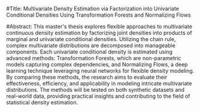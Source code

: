 #Title:
Multivariate Density Estimation via Factorization into Univariate Conditional Densities Using Transformation Forests and Normalizing Flows

#Abstract:
This master's thesis explores flexible approaches to multivariate continuous density estimation by factorizing joint densities into products of marginal and univariate conditional densities. Utilizing the chain rule, complex multivariate distributions are decomposed into manageable components. Each univariate conditional density is estimated using advanced methods: Transformation Forests, which are non-parametric models capturing complex dependencies, and Normalizing Flows, a deep learning technique leveraging neural networks for flexible density modeling. By comparing these methods, the research aims to evaluate their effectiveness, efficiency, and applicability in modeling intricate multivariate distributions. The methods will be tested on both synthetic datasets and real-world data, providing practical insights and contributing to the field of statistical density estimation.
